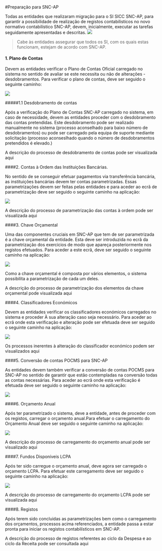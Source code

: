 #Preparação para SNC-AP

Todas as entidades que realizaram migração para o SI SICC SNC-AP, para garantir a possibilidade de realização de registos contabilisticos no novo normativo contabilístico SNC-AP, devem, inicialmente, executar as tarefas seguidamente apresentadas e descritas.
![](https://spmssicc.github.io/pages/markdown/check_list.assets/check_list-17a17d83.png)


>Cabe às entidades assegurar que todos os SI, com os quais estas funcionam, estejam de acordo com SNC-AP.

#### 1. Plano de Contas

Devem as entidades verificar o Plano de Contas Oficial carregado no sistema no sentido de avaliar se este necessita ou não de alterações - desdobramentos.
Para verificar o plano de contas, deve ser seguido o seguinte caminho:

![](https://spmssicc.github.io/pages/markdown/mu_snc_ap.assets/mu_snc_ap-829c83f4.png)

#####1.1 Desdobramento de contas

Após a verificação do Plano de Contas SNC-AP carregado no sistema, em caso de necessidade, devem as entidades proceder com o desdobramento das contas pretendidas. Este desdobramento pode ser realizado manualmente no sistema (processo aconselhado para baixo número de desdobramentos) ou pode ser carregado pela equipa de suporte mediante solicitação (processo aconseslhado quando o número de desdobramentos pretendidos é elevado.)

<div class="description"> A descrição do processo de desdobramento de contas pode ser visualizada <span onclick="window.open('https://spmssicc.github.io/pages/?doc=mu_snc_ap&anchor=desdobramento-de-contas','_blank')">aqui </span></div>

####2. Contas à Ordem das Instituições Bancárias.

No sentido de se conseguir efetuar pagamentos via transferência bancária, as instituições bancárias devem ter contas parametrizadas. Essas parametrizações devem ser feitas pelas entidades e para aceder ao ecrã de parametrização deve ser seguido o seguinte caminho na aplicação:

![](https://spmssicc.github.io/pages/markdown/check_list.assets/check_list-eb8ddf91.png)

<div class="description"> A descrição do processo de parametrização das contas à ordem pode ser visualizada <span onclick="window.open('https://spmssicc.github.io/pages/?doc=mu_snc_ap&anchor=desdobramento-de-contas','_blank')">aqui</span></div>


####3. Chave Orçamental

Uma das componentes cruciais em SNC-AP que tem de ser parametrizada é a chave orçamental da entidade. Esta deve ser introduzida no ecrã da parametrização dos exercícios de modo que apareça posteriormente nos registos efetuados. Para aceder a este ecrã, deve ser seguido o seguinte caminho na aplicação:

![](https://spmssicc.github.io/pages/markdown/mu_snc_ap.assets/mu_snc_ap-5a565b7c.png)

Como a chave orçamental é composta por vários elementos, o sistema possibilita a parametrização de cada um deles.

<div class="description">A descrição do processo de parametrização dos elementos da chave orçamental pode visualizada <span onclick="window.open('https://spmssicc.github.io/pages/?doc=mu_snc_ap&anchor=1313-chave-orçamental','_blank')">aqui</span></div>


####4. Classificadores Económicos

Devem as entidades verificar os classificadores económicos carregados no sistema e proceder À sua alteração caso seja necessário. Para aceder ao ecrã onde esta verificação e alteração pode ser efetuada deve ser seguido o seguinte caminho na aplicação:

![](https://spmssicc.github.io/pages/markdown/mu_snc_ap.assets/mu_snc_ap-18ba7857.png)

<div class="description" >Os processos inerentes à alteração do classificador económico podem ser visualizados <span onclick="window.open('https://spmssicc.github.io/pages/?doc=mu_snc_ap&anchor=1312-classificadores-económicos','_blank')"> aqui </span></div>


####5. Conversão de contas POCMS para SNC-AP

As entidades devem também verificar a conversão de contas POCMS para SNC-AP no sentido de garantir que estão contempladas na conversão todas as contas necessárias. Para aceder ao ecrã onde esta verificação é efetuada deve ser seguido o seguinte caminho na aplicação:

![](https://spmssicc.github.io/pages/markdown/check_list.assets/check_list-9dbdf34f.png)

####6. Orçamento Anual

Após ter parametrizado o sistema, deve a entidade, antes de proceder com os registos, carregar o orçamento anual.Para efetuar o carregamento do Orçamento Anual deve ser seguido o seguinte caminho na aplicação:

![](https://spmssicc.github.io/pages/markdown/mu_snc_ap.assets/mu_snc_ap-8570877f.png)

<div class="description" >A descrição do processo de carregamento do orçamento anual pode ser visualizado <span onclick="window.open('https://spmssicc.github.io/pages/?doc=mu_snc_ap&anchor=711-recolha-de-propostas-orçamentais','_blank')">aqui</span></div>

####7. Fundos Disponíveis LCPA

Após ter sido carregue o orçamento anual, deve agora ser carregado o orçamento LCPA. Para efetuar este carregamento deve ser seguido o seguinte caminho na aplicação:

![](https://spmssicc.github.io/pages/markdown/mu_snc_ap.assets/mu_snc_ap-4582f3fc.png)

<div class="description" >A descrição do processo de carregamento do orçamento LCPA pode ser visualizada <span onclick="window.open('https://spmssicc.github.io/pages/?doc=mu_snc_ap&anchor=72-fundos-disponíveislpca','_blank')">aqui</span></div>

####8. Registos

Após terem sido concluidas as parametrizações bem como o carregamento dos orçamentos, processos acima referenciados, a entidade passa a estar pronta para iniciar os registos contabilísticos em SNC-AP.

<div class="description" >A descrição do processo de registos referentes ao ciclo da Despesa e ao ciclo da Receita pode ser consultada <span onclick="window.open('https://spmssicc.github.io/pages/?doc=mu_snc_ap&anchor=32-ciclo-despesa','_blank')">aqui</span></div>
